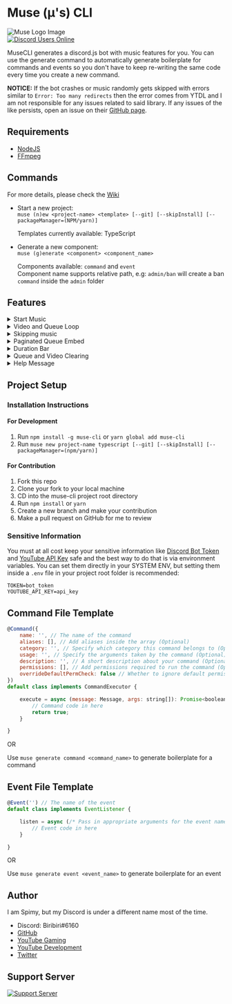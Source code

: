 # Muse (μ's) CLI

![Muse Logo Image](https://i.imgur.com/nUdeZsJ.png)\
[![Discord Users Online](https://discordapp.com/api/guilds/422469294786347016/widget.png?style=shield)](https://discord.gg/865tNC4)

MuseCLI generates a discord.js bot with music features for you. You can use the generate command to automatically generate boilerplate for commands and events so you don't have to keep re-writing the same code every time you create a new command.

**NOTICE:** If the bot crashes or music randomly gets skipped with errors similar to `Error: Too many redirects` then
the error comes from YTDL and I am not responsible for any issues related to said library. If any issues of the like
persists, open an issue on their [GitHub page](https://github.com/Snowflake107/discord-ytdl-core/issues/).

## Requirements

- [NodeJS](https://nodejs.org/)
- [FFmpeg](https://www.ffmpeg.org/)

## Commands

For more details, please check the [Wiki](https://github.com/Spimy/muse-cli/wiki)

- Start a new project:\
    `muse (n)ew <project-name> <template> [--git] [--skipInstall] [--packageManager=(NPM/yarn)]`
    
    Templates currently available: TypeScript

- Generate a new component: \
    `muse (g)enerate <component> <component_name>`

    Components available: `command` and `event`\
    Component name supports relative path, e.g: `admin/ban` will create a ban `command` inside the `admin` folder

## Features

<details>
<summary>Start Music</summary>

- Multiple Ways to Start Music:

    1. Play with YouTube video links (also supports YouTube playlist links):\
    ![Method 1](https://i.imgur.com/70rQ31v.png)

    1. Play with search query:\
    ![Method 2](https://i.imgur.com/k23pWTS.png)

    1. Play using search command to make a selection from 10 results:\
    ![Method 3](https://i.imgur.com/ZlR8drJ.png)

</details>


<details>
<summary>Video and Queue Loop</summary>

- You can make a video or a queue loop.

    If video is looping, it will never jump to the next video unless you turn if off or skip the song\
    If queue is looping, the entire queue will never end.

    ![Loop command](https://i.imgur.com/4mO29KC.png)

</details>


<details>
<summary>Skipping music</summary>

- Vote Skip if not Admin:

    ![Skip command](https://i.imgur.com/cptf7OX.png)

</details>


<details>
<summary>Paginated Queue Embed</summary>

-   Each page contains up to 5 videos so you need at least 6 videos in the queue for pagination to start\
    The reactor for pagination lasts for 60 seconds. If 60 seconds have passed, rerun the `queue` command for
    pagination to work again

    ![Queue embed](https://i.imgur.com/vUa4YvY.gif)

</details>


<details>
<summary>Duration Bar</summary>

- Updates every 5 seconds to avoid rate limit\
    ![Duration bar](https://i.imgur.com/k2zqPvy.gif)

</details>


<details>
<summary>Queue and Video Clearing</summary>

- Clear Whole Queue or Video at Specified Index:\
    ![Clear queue](https://i.imgur.com/HNyBvCN.png)

</details>


<details>
<summary>Help Message</summary>

- Responsive Help Message:\
    ![Help message](https://i.imgur.com/Sh5tzpR.png)

</details>


</details>


## Project Setup

### Installation Instructions

#### For Development

1. Run `npm install -g muse-cli` or `yarn global add muse-cli`
2. Run `muse new project-name typescript [--git] [--skipInstall] [--packageManager=(npm/yarn)]`

#### For Contribution

1. Fork this repo
2. Clone your fork to your local machine
3. CD into the muse-cli project root directory
4. Run `npm install` or `yarn`
5. Create a new branch and make your contribution
6. Make a pull request on GitHub for me to review

### Sensitive Information

You must at all cost keep your sensitive information like [Discord Bot Token](https://github.com/Spimy/muse-cli/wiki/Getting-a-Discord-Bot-Token) and [YouTube API Key](https://console.cloud.google.com/apis/library/youtube.googleapis.com?id=125bab65-cfb6-4f25-9826-4dcc309bc508) safe and the best way to do that is via environment variables. You can set them directly in your SYSTEM ENV, but setting them inside a `.env` file in your project root folder is recommended:
```
TOKEN=bot_token
YOUTUBE_API_KEY=api_key
```

## Command File Template

```js
@Command({
    name: '', // The name of the command
    aliases: [], // Add aliases inside the array (Optional)
    category: '', // Specify which category this command belongs to (Optional)
    usage: '', // Specify the arguments taken by the command (Optional)
    description: '', // A short description about your command (Optional)
    permissions: [], // Add permissions required to run the command (Optional)
    overrideDefaultPermCheck: false // Whether to ignore default permission check (Optional)
})
default class implements CommandExecutor {

    execute = async (message: Message, args: string[]): Promise<boolean> => {
        // Command code in here
        return true;
    }

}
```
OR

Use `muse generate command <command_name>` to generate boilerplate for a command

## Event File Template

```js
@Event('') // The name of the event
default class implements EventListener {

    listen = async (/* Pass in appropriate arguments for the event name passed in the decorator */) => {
        // Event code in here
    }

}
```
OR

Use `muse generate event <event_name>` to generate boilerplate for an event


## Author

I am Spimy, but my Discord is under a different name most of the time.
- Discord: Biribiri#6160
- [GitHub](https://github.com/Spimy)
- [YouTube Gaming](https://www.youtube.com/channel/UCNfE0E97k3fouJg-2nulLKg)
- [YouTube Development](https://www.youtube.com/channel/UCEw406qZnsdCEpRgVvCJzuQ)
- [Twitter](https://twitter.com/OfficialSpimy)

## Support Server

[![Support Server](https://discordapp.com/api/guilds/422469294786347016/widget.png?style=banner2)](https://discord.gg/865tNC4)
